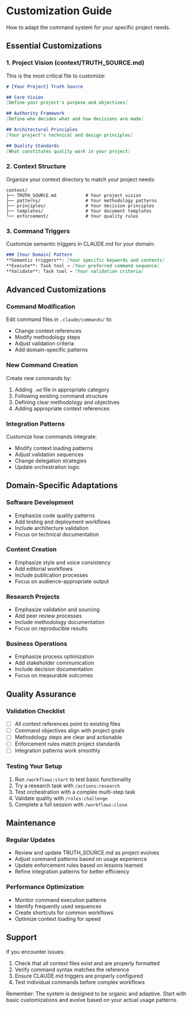 # Customization Guide

How to adapt the command system for your specific project needs.

## Essential Customizations

### 1. Project Vision (context/TRUTH_SOURCE.md)
This is the most critical file to customize:

```markdown
# [Your Project] Truth Source

## Core Vision
[Define your project's purpose and objectives]

## Authority Framework  
[Define who decides what and how decisions are made]

## Architectural Principles
[Your project's technical and design principles]

## Quality Standards
[What constitutes quality work in your project]
```

### 2. Context Structure
Organize your context directory to match your project needs:

```
context/
├── TRUTH_SOURCE.md           # Your project vision
├── patterns/                 # Your methodology patterns
├── principles/               # Your decision principles  
├── templates/                # Your document templates
└── enforcement/              # Your quality rules
```

### 3. Command Triggers
Customize semantic triggers in CLAUDE.md for your domain:

```markdown
### [Your Domain] Pattern
**Semantic triggers**: [Your specific keywords and contexts]
**Execute**: Task tool → [Your preferred command sequence]
**Validate**: Task tool → [Your validation criteria]
```

## Advanced Customizations

### Command Modification
Edit command files in `.claude/commands/` to:
- Change context references
- Modify methodology steps
- Adjust validation criteria
- Add domain-specific patterns

### New Command Creation
Create new commands by:
1. Adding `.md` file in appropriate category
2. Following existing command structure
3. Defining clear methodology and objectives
4. Adding appropriate context references

### Integration Patterns
Customize how commands integrate:
- Modify context loading patterns
- Adjust validation sequences
- Change delegation strategies
- Update orchestration logic

## Domain-Specific Adaptations

### Software Development
- Emphasize code quality patterns
- Add testing and deployment workflows
- Include architecture validation
- Focus on technical documentation

### Content Creation
- Emphasize style and voice consistency
- Add editorial workflows
- Include publication processes
- Focus on audience-appropriate output

### Research Projects
- Emphasize validation and sourcing
- Add peer review processes
- Include methodology documentation
- Focus on reproducible results

### Business Operations
- Emphasize process optimization
- Add stakeholder communication
- Include decision documentation
- Focus on measurable outcomes

## Quality Assurance

### Validation Checklist
- [ ] All context references point to existing files
- [ ] Command objectives align with project goals
- [ ] Methodology steps are clear and actionable
- [ ] Enforcement rules match project standards
- [ ] Integration patterns work smoothly

### Testing Your Setup
1. Run `/workflows:start` to test basic functionality
2. Try a research task with `/actions:research`
3. Test orchestration with a complex multi-step task
4. Validate quality with `/roles:challenge`
5. Complete a full session with `/workflows:close`

## Maintenance

### Regular Updates
- Review and update TRUTH_SOURCE.md as project evolves
- Adjust command patterns based on usage experience
- Update enforcement rules based on lessons learned
- Refine integration patterns for better efficiency

### Performance Optimization
- Monitor command execution patterns
- Identify frequently used sequences
- Create shortcuts for common workflows
- Optimize context loading for speed

## Support

If you encounter issues:
1. Check that all context files exist and are properly formatted
2. Verify command syntax matches the reference
3. Ensure CLAUDE.md triggers are properly configured
4. Test individual commands before complex workflows

Remember: The system is designed to be organic and adaptive. Start with basic customizations and evolve based on your actual usage patterns.
